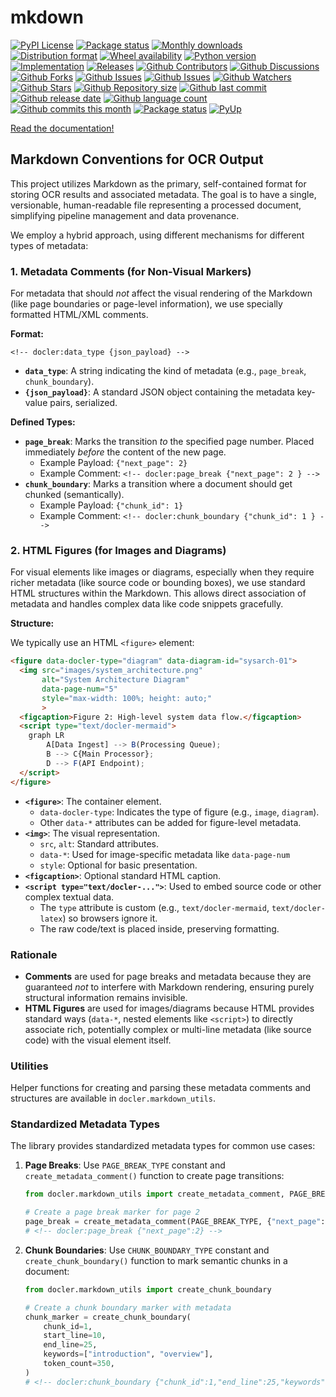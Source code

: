 # mkdown

[![PyPI License](https://img.shields.io/pypi/l/mkdown.svg)](https://pypi.org/project/mkdown/)
[![Package status](https://img.shields.io/pypi/status/mkdown.svg)](https://pypi.org/project/mkdown/)
[![Monthly downloads](https://img.shields.io/pypi/dm/mkdown.svg)](https://pypi.org/project/mkdown/)
[![Distribution format](https://img.shields.io/pypi/format/mkdown.svg)](https://pypi.org/project/mkdown/)
[![Wheel availability](https://img.shields.io/pypi/wheel/mkdown.svg)](https://pypi.org/project/mkdown/)
[![Python version](https://img.shields.io/pypi/pyversions/mkdown.svg)](https://pypi.org/project/mkdown/)
[![Implementation](https://img.shields.io/pypi/implementation/mkdown.svg)](https://pypi.org/project/mkdown/)
[![Releases](https://img.shields.io/github/downloads/phil65/mkdown/total.svg)](https://github.com/phil65/mkdown/releases)
[![Github Contributors](https://img.shields.io/github/contributors/phil65/mkdown)](https://github.com/phil65/mkdown/graphs/contributors)
[![Github Discussions](https://img.shields.io/github/discussions/phil65/mkdown)](https://github.com/phil65/mkdown/discussions)
[![Github Forks](https://img.shields.io/github/forks/phil65/mkdown)](https://github.com/phil65/mkdown/forks)
[![Github Issues](https://img.shields.io/github/issues/phil65/mkdown)](https://github.com/phil65/mkdown/issues)
[![Github Issues](https://img.shields.io/github/issues-pr/phil65/mkdown)](https://github.com/phil65/mkdown/pulls)
[![Github Watchers](https://img.shields.io/github/watchers/phil65/mkdown)](https://github.com/phil65/mkdown/watchers)
[![Github Stars](https://img.shields.io/github/stars/phil65/mkdown)](https://github.com/phil65/mkdown/stars)
[![Github Repository size](https://img.shields.io/github/repo-size/phil65/mkdown)](https://github.com/phil65/mkdown)
[![Github last commit](https://img.shields.io/github/last-commit/phil65/mkdown)](https://github.com/phil65/mkdown/commits)
[![Github release date](https://img.shields.io/github/release-date/phil65/mkdown)](https://github.com/phil65/mkdown/releases)
[![Github language count](https://img.shields.io/github/languages/count/phil65/mkdown)](https://github.com/phil65/mkdown)
[![Github commits this month](https://img.shields.io/github/commit-activity/m/phil65/mkdown)](https://github.com/phil65/mkdown)
[![Package status](https://codecov.io/gh/phil65/mkdown/branch/main/graph/badge.svg)](https://codecov.io/gh/phil65/mkdown/)
[![PyUp](https://pyup.io/repos/github/phil65/mkdown/shield.svg)](https://pyup.io/repos/github/phil65/mkdown/)

[Read the documentation!](https://phil65.github.io/mkdown/)



## Markdown Conventions for OCR Output

This project utilizes Markdown as the primary, self-contained format for storing OCR results and associated metadata. The goal is to have a single, versionable, human-readable file representing a processed document, simplifying pipeline management and data provenance.

We employ a hybrid approach, using different mechanisms for different types of metadata:

### 1. Metadata Comments (for Non-Visual Markers)

For metadata that should *not* affect the visual rendering of the Markdown (like page boundaries or page-level information), we use specially formatted HTML/XML comments.

**Format:**

```
<!-- docler:data_type {json_payload} -->
```

*   **`data_type`**: A string indicating the kind of metadata (e.g., `page_break`, `chunk_boundary`).
*   **`{json_payload}`**: A standard JSON object containing the metadata key-value pairs, serialized.

**Defined Types:**

*   **`page_break`**: Marks the transition *to* the specified page number. Placed immediately *before* the content of the new page.
    *   Example Payload: `{"next_page": 2}`
    *   Example Comment: `<!-- docler:page_break {"next_page": 2 } -->`
*   **`chunk_boundary`**: Marks a transition where a document should get chunked (semantically).
    *   Example Payload: `{"chunk_id": 1}`
    *   Example Comment: `<!-- docler:chunk_boundary {"chunk_id": 1 } -->`

### 2. HTML Figures (for Images and Diagrams)

For visual elements like images or diagrams, especially when they require richer metadata (like source code or bounding boxes), we use standard HTML structures within the Markdown. This allows direct association of metadata and handles complex data like code snippets gracefully.

**Structure:**

We typically use an HTML `<figure>` element:

```html
<figure data-docler-type="diagram" data-diagram-id="sysarch-01">
  <img src="images/system_architecture.png"
       alt="System Architecture Diagram"
       data-page-num="5"
       style="max-width: 100%; height: auto;"
       >
  <figcaption>Figure 2: High-level system data flow.</figcaption>
  <script type="text/docler-mermaid">
    graph LR
        A[Data Ingest] --> B(Processing Queue);
        B --> C{Main Processor};
        D --> F(API Endpoint);
  </script>
</figure>
```

*   **`<figure>`**: The container element.
    *   `data-docler-type`: Indicates the type of figure (e.g., `image`, `diagram`).
    *   Other `data-*` attributes can be added for figure-level metadata.
*   **`<img>`**: The visual representation.
    *   `src`, `alt`: Standard attributes.
    *   `data-*`: Used for image-specific metadata like `data-page-num`
    *   `style`: Optional for basic presentation.
*   **`<figcaption>`**: Optional standard HTML caption.
*   **`<script type="text/docler-...">`**: Used to embed source code or other complex textual data.
    *   The `type` attribute is custom (e.g., `text/docler-mermaid`, `text/docler-latex`) so browsers ignore it.
    *   The raw code/text is placed inside, preserving formatting.

### Rationale

*   **Comments** are used for page breaks and metadata because they are guaranteed *not* to interfere with Markdown rendering, ensuring purely structural information remains invisible.
*   **HTML Figures** are used for images/diagrams because HTML provides standard ways (`data-*`, nested elements like `<script>`) to directly associate rich, potentially complex or multi-line metadata (like source code) with the visual element itself.

### Utilities

Helper functions for creating and parsing these metadata comments and structures are available in `docler.markdown_utils`.

### Standardized Metadata Types

The library provides standardized metadata types for common use cases:

1. **Page Breaks**: Use `PAGE_BREAK_TYPE` constant and `create_metadata_comment()` function to create page transitions:
   ```python
   from docler.markdown_utils import create_metadata_comment, PAGE_BREAK_TYPE

   # Create a page break marker for page 2
   page_break = create_metadata_comment(PAGE_BREAK_TYPE, {"next_page": 2})
   # <!-- docler:page_break {"next_page":2} -->
   ```

2. **Chunk Boundaries**: Use `CHUNK_BOUNDARY_TYPE` constant and `create_chunk_boundary()` function to mark semantic chunks in a document:
   ```python
   from docler.markdown_utils import create_chunk_boundary

   # Create a chunk boundary marker with metadata
   chunk_marker = create_chunk_boundary(
       chunk_id=1,
       start_line=10,
       end_line=25,
       keywords=["introduction", "overview"],
       token_count=350,
   )
   # <!-- docler:chunk_boundary {"chunk_id":1,"end_line":25,"keywords":["introduction","overview"],"start_line":10,"token_count":350} -->
   ```
